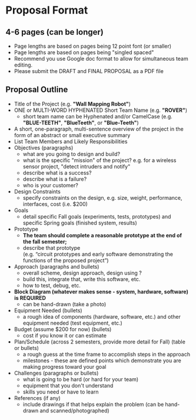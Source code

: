 # Proposal Format

## 4-6 pages (can be longer)
* Page lengths are based on pages being 12 point font (or smaller)
* Page lengths are based on pages being "singled spaced"
* Recommend you use Google doc format to allow for simultaneous team editing.
* Please submit the DRAFT and FINAL PROPOSAL as a PDF file
    
## Proposal Outline 

* Title of the Project (e.g. **"Wall Mapping Robot"**)
* ONE or MULTI-WORD HYPHENATED Short Team Name (e.g. **"ROVER"**)  
  - short team name can be Hyphenated and/or CamelCase (e.g. **"BLUE-TEETH"**, **"BlueTeeth"**, or **"Blue-Teeth"**)
* A short, one-paragraph, multi-sentence overview of the project in the form of an abstract or small executive summary
* List Team Members and Likely Responsibilities
* Objectives (paragraphs)
  - what are you going to design and build?
  - what is the specific "mission" of the project? e.g. for a wireless sensor project, "detect intruders and notify"
  - describe what is a success?
  - describe what is a failure?
  - who is your customer?
* Design Constraints
  - specify constraints on the design, e.g. size, weight, performance, interfaces, cost (i.e. $200)
* Goals 
  - detail specific Fall goals (experiments, tests, prototypes) and specific Spring goals (finished system, results)
* Prototype
  - **The team should complete a reasonable prototype at the end of the fall semester;**
  - describe that prototype  
    (e.g. “circuit prototypes and early software demonstrating the functions of the proposed project”)
* Approach (paragraphs and bullets)
  - overall scheme, design approach, design using ?
  - build this, integrate that, write this software, etc.
  - how to test, debug, etc.
* **Block Diagram (whatever makes sense - system, hardware, software) is REQUIRED**
  - can be hand-drawn (take a photo)
* Equipment Needed (bullets)
  - a rough idea of components  (hardware, software, etc.) and other equipment needed (test equipment, etc.)
* Budget (assume $200 for now) (bullets)
  - cost if you know it or can estimate
* Plan/Schedule (across 2 semesters, provide more detail for Fall) (table or bullets)
  - a rough guess at the time frame to accomplish steps in the approach
  - milestones - these are defined points which demonstrate you are making progress toward your goal
* Challenges (paragraphs or bullets)
  - what is going to be hard (or hard for your team)
  - equipment that you don't understand
  - skills you need or have to learn
* References (if any)
  - include drawings if that helps explain the problem (can be hand-drawn and scanned/photographed)
